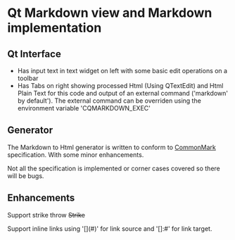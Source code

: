 # Qt Markdown view and Markdown implementation #

## Qt Interface ##

* Has input text in text widget on left with some basic edit operations on a toolbar
* Has Tabs on right showing processed Html (Using QTextEdit) and Html Plain Text for this code
  and output of an external command ('markdown' by default'). The external command can be
  overriden using the environment variable 'CQMARKDOWN_EXEC'

## Generator

The Markdown to Html generator is written to conform to [CommonMark](http://commonmark.org)
specification. With some minor enhancements.

Not all the specification is implemented or corner cases covered so there will be bugs.

## Enhancements

Support strike throw ~~Strike~~

Support inline links using '\[<text>\](#<name>)' for link source and
'\[<name>\]:#<name>' for link target.
